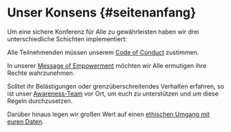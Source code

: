 # Unser Konsens {#seitenanfang}

Um eine sichere Konferenz für Alle zu gewährleisten haben wir drei
unterschiedliche Schichten implementiert:

Alle Teilnehmenden müssen unserem [Code of Conduct](#coc) zustimmen.

In unserer [Message of Empowerment](#empowerment) möchten wir Alle ermutigen
ihre Rechte wahrzunehmen.

Solltet ihr Belästigungen oder grenzüberschreitendes Verhalten
erfahren, so ist unser [Awareness-Team](#awareness) vor Ort, um euch zu unterstützen und um
diese Regeln durchzusetzen.

Darüber hinaus legen wir großen Wert auf einen [ethischen Umgang mit euren
Daten](#privacy).
